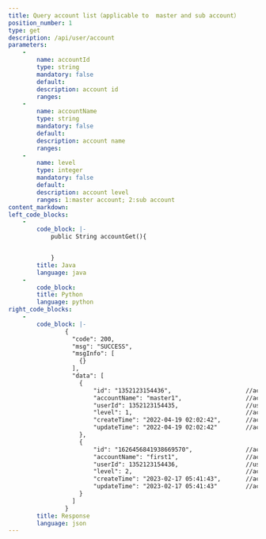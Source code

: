```yaml
---
title: Query account list（applicable to  master and sub account）
position_number: 1
type: get
description: /api/user/account
parameters:
    -
        name: accountId
        type: string
        mandatory: false
        default:
        description: account id
        ranges:
    -
        name: accountName
        type: string
        mandatory: false
        default:
        description: account name
        ranges:
    -
        name: level
        type: integer
        mandatory: false
        default:
        description: account level
        ranges: 1:master account; 2:sub account
content_markdown:
left_code_blocks:
    -
        code_block: |-
            public String accountGet(){


            }
        title: Java
        language: java
    -
        code_block:
        title: Python
        language: python
right_code_blocks:
    -
        code_block: |-
                {
                  "code": 200,
                  "msg": "SUCCESS",
                  "msgInfo": [
                    {}
                  ],
                  "data": [
                    {
                        "id": "1352123154436",                     //account id
                        "accountName": "master1",                  //account name
                        "userId": 1352123154435,                   //user id
                        "level": 1,                                //account level: 1-master account; 2-sub account
                        "createTime": "2022-04-19 02:02:42",       //account creation time
                        "updateTime": "2022-04-19 02:02:42"        //account update time
                    }, 
                    {
                        "id": "1626456841938669570",               //account id
                        "accountName": "first1",                   //account name
                        "userId": 1352123154436,                   //user id
                        "level": 2,                                //account level: 1-master account; 2-sub account
                        "createTime": "2023-02-17 05:41:43",       //account creation time
                        "updateTime": "2023-02-17 05:41:43"        //account update time
                    }
                  ]
                }
        title: Response
        language: json
---
```

